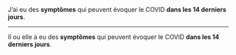 <!---->J’ai eu des <b>symptômes</b> qui peuvent évoquer le COVID <b>dans les 14 derniers jours</b>.

---

<!---->Il ou elle a eu des <b>symptômes</b> qui peuvent évoquer le COVID <b>dans les 14 derniers jours</b>.
